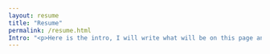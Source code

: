 ```yaml
---
layout: resume
title: "Resume"
permalink: /resume.html
Intro: "<p>Here is the intro, I will write what will be on this page and also give a link<br>to open my actual resume in a <strong>PDF</strong> in a new tab"
---
```

